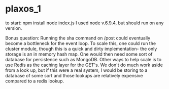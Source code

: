 # plaxos_1
to start:
npm install 
node index.js
I used node v.6.9.4, but should run on any version. 

Bonus question:
Running the sha command on /post could eventually become a bottleneck for the event loop. To scale this, one could run the cluster module, though this is a quick and dirty implementation- the only storage is an in memory hash map. One would then need some sort of database for persistence such as MongoDB. Other ways to help scale is to use Redis as the caching layer for the GET's. We don't do much work aside from a look up, but if this were a real system, I would be storing to a database of some sort and those lookups are relatively expensive compared to a redis lookup. 

